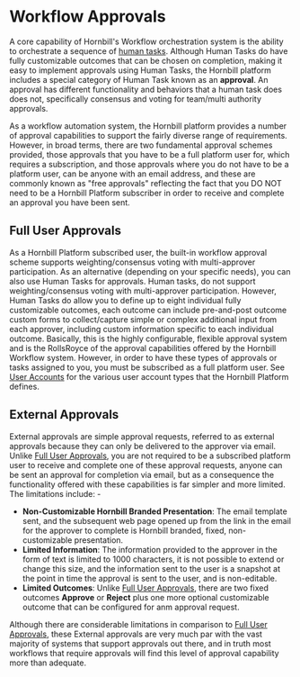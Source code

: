 # Workflow Approvals

A core capability of Hornbill's Workflow orchestration system is the ability to orchestrate a sequence of [human tasks](/esp-fundamentals/core-capabilities/human-tasks).  Although Human Tasks do have fully customizable outcomes that can be chosen on completion, making it easy to implement approvals using Human Tasks, the Hornbill platform includes a special category of Human Task known as an __approval__.  An approval has different functionality and behaviors that a human task does does not, specifically consensus and voting for team/multi authority approvals.

As a workflow automation system, the Hornbill platform provides a number of approval capabilities to support the fairly diverse range of requirements.  However, in broad terms, there are two fundamental approval schemes provided, those approvals that you have to be a full platform user for, which requires a subscription, and those approvals where you do not have to be a platform user, can be anyone with an email address, and these are commonly known as "free approvals" reflecting the fact that you DO NOT need to be a Hornbill Platform subscriber in order to receive and complete an approval you have been sent. 

## Full User Approvals
As a Hornbill Platform subscribed user, the built-in workflow approval scheme supports weighting/consensus voting with multi-approver participation.  As an alternative (depending on your specific needs), you can also use Human Tasks for approvals.  Human tasks, do not support weighting/consensus voting with multi-approver participation. However, Human Tasks do allow you to define up to eight individual fully customizable outcomes, each outcome can include pre-and-post outcome custom forms to collect/capture simple or complex additional input from each approver, including custom information specific to each individual outcome.  Basically, this is the highly configurable, flexible approval system and is the RollsRoyce of the approval capabilities offered by the Hornbill Workflow system. However, in order to have these types of approvals or tasks assigned to you, you must be subscribed as a full platform user.  See [User Accounts](/esp-fundamentals/security/account-types) for the various user account types that the Hornbill Platform defines.

## External Approvals
External approvals are simple approval requests, referred to as external approvals because they can only be delivered to the approver via email. Unlike [Full User Approvals](/esp-fundamentals/core-capabilities/workflow-approvals#full-user-approvals), you are not required to be a subscribed platform user to receive and complete one of these approval requests, anyone can be sent an approval for completion via email, but as a consequence the functionality offered with these capabilities is far simpler and more limited.  The limitations include: -

- __Non-Customizable Hornbill Branded Presentation__: The email template sent, and the subsequent web page opened up from the link in the email for the approver to complete is Hornbill branded, fixed, non-customizable presentation.
- __Limited Information__: The information provided to the approver in the form of text is limited to 1000 characters, it is not possible to extend or change this size, and the information sent to the user is a snapshot at the point in time the approval is sent to the user, and is non-editable. 
- __Limited Outcomes__: Unlike [Full User Approvals](/esp-fundamentals/core-capabilities/workflow-approvals#full-user-approvals), there are two fixed outcomes __Approve__ or __Reject__ plus one more optional customizable outcome that can be configured for anm approval request.

Although there are considerable limitations in comparison to [Full User Approvals](/esp-fundamentals/core-capabilities/workflow-approvals#full-user-approvals), these External approvals are very much par with the vast majority of systems that support approvals out there, and in truth most workflows that require approvals will find this level of approval capability more than adequate. 

